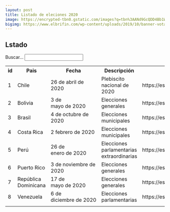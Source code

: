 ```yaml
---
layout: post
title: Listado de eleciones 2020
image: https://encrypted-tbn0.gstatic.com/images?q=tbn%3AANd9GcQDD4Bb1WtwSeALcd4YF5NVdrhfD8GweNvZyIb_j4v6VVvYolSo
bigimg: https://www.elbrifin.com/wp-content/uploads/2019/10/banner-vota-2.jpg
---
```


<h2>Lstado</h2>
<form>
    Buscar... <input id="searchTerm" type="text" onkeyup="doSearch()" />
</form>
<p>
    <table id="datos">
        <tr>
            <th>id</th>
            <th>Pais</th>
            <th>Fecha</th>
            <th>Descripción</th>
            <th>Link</th>
        </tr>
        <tr>
            <td>1</td>
            <td>Chile</td>
            <td>26 de abril de 2020</td>
            <td>Plebiscito nacional de 2020</td>
            <td>https://es.wikipedia.org/wiki/Plebiscito_nacional_de_Chile_de_2020</td>
        </tr>
        <tr>
            <td>2</td>
            <td>Bolivia</td>
            <td>3 de mayo de 2020</td>
            <td>Elecciones generales</td>
            <td>https://es.wikipedia.org/wiki/Elecciones_generales_de_Bolivia_de_2020</td>
        </tr>
        <tr>
            <td>3</td>
            <td>Brasil</td>
            <td>4 de octubre de 2020</td>
            <td>Elecciones municipales</td>
            <td>https://es.wikipedia.org/wiki/Elecciones_municipales_de_Brasil_de_2020</td>
        </tr>
        <tr>
            <td>4</td>
            <td>Costa Rica</td>
            <td>2 febrero de 2020</td>
            <td>Elecciones municipales</td>
            <td>https://es.wikipedia.org/wiki/Elecciones_municipales_de_Costa_Rica_de_2020</td>
        </tr>
        <tr>
            <td>5</td>
            <td>Perú</td>
            <td>26 de enero de 2020</td>
            <td>Elecciones parlamentarias extraordinarias</td>
            <td>https://es.wikipedia.org/wiki/Elecciones_parlamentarias_extraordinarias_de_Perú_de_2020</td>
        </tr>
        <tr>
            <td>6</td>
            <td>Puerto Rico</td>
            <td>3 de noviembre de 2020</td>
            <td>Elecciones generales</td>
            <td>https://es.wikipedia.org/wiki/Elecciones_generales_de_Puerto_Rico_de_2020</td>
        </tr>
        <tr>
            <td>7</td>
            <td>República Dominicana</td>
            <td>17 de mayo de 2020</td>
            <td>Elecciones generales</td>
            <td>https://es.wikipedia.org/wiki/Elecciones_generales_de_la_República_Dominicana_de_2020</td>
        </tr>
        <tr>
            <td>8</td>
            <td>Venezuela</td>
            <td>6 de diciembre de 2020</td>
            <td>Elecciones parlamentarias</td>
            <td>https://es.wikipedia.org/wiki/Elecciones_parlamentarias_de_Venezuela_de_2020</td>
        </tr>
        <tr class='noSearch hide'>
            <td colspan="5"></td>
        </tr>
    </table>
</p>